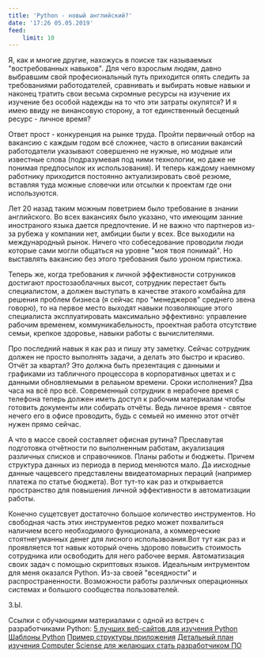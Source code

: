 ```yaml
---
title: 'Python - новый английский?'
date: '17:26 05.05.2019'
feed:
    limit: 10
---
```


Я, как и многие другие, нахожусь в поиске так называемых "востребованных навыков". Для чего взрослым людям, давно выбравшим свой професиональный путь  приходится опять следить за требованиями работодателей, сравнивать и выбирать новые навыки и наконец тратить свои весьма скромные ресурсы на изучение их изучение без особой надежды на то что эти затраты окупятся? И я имею ввиду не винансовую сторону, а тот единственный бесценый ресурс - личное время?

Ответ прост - конкуренция на рынке труда. Пройти первичный отбор на вакансию с каждым годом всё сложнее, часто в описании вакансий работодатели указывают совершенно не нужные, но модные или известные слова (подразумевая под ними технологии, но даже не понимая предпосылок их использования).  И теперь каждому наемному работнику приходится постоянно актуализировать своё резюме, вставляя туда можные словечки или отсылки к проектам где они используются.

Лет 20 назад таким можным поветрием было требование в знании английского. Во всех вакансиях было указано, что имеющим занние иностраного языка дается предпочтение. И не важно что партнеров из-за рубежа у компании нет, амбиции были у всех. Все выходили на международный рынок. Ничего что собеседование проводили люди которые сами могли общаться на уровне "моя твоя понимай". Но выставлять вакансию без этого требования было уроном пристижа.

Теперь же, когда требования к личной эффективности сотруников достигают простозаоблачных высот, сотрудник перестает быть специалистом, а должен выступать в качестве этакого комбайна для решения проблем бизнеса (я сейчас про "менеджеров" среднего звена говорю), то на первое место выходят навыки позволяющие этого специалиста эксплуатировать максимально эффективно:
управление рабочим временем,
коммуникабельность,
проектная работа
отсутствие семьи,
крепкое здоровье,
навыки работы с вычислителями.

Про последний навык я как раз и пишу эту заметку.  Сейчас сотрудник должен не просто выполнять задачи, а делать это быстро и красиво. Отчёт за квартал? Это должна быть презентация с данными и графиками из табличного процессора в корпоративных цветах и с данными обновляемыми в релаьном времени. Сроки исполнения? Два часа на всё про всё. Современный сотрудник в нерабочее время с телефона теперь должен иметь доступ к рабочим материалам чтобы готовить документы или собирать отчёты. Ведь личное время - святое нечего его в офисе проводить, будь с семьей но именно этот отчёт нужен прямо сейчас.

А что в массе своей составляет офисная рутина? Преславутая подготовка отчётности по выполненным работам, акуализация различных списков и справочников. Планы работы и бюджеты.  Причем структура  данных из периода в период меняются мало. Да иисходные данные чащевсего представлены ввидеатомарных пераций (например платежа по статье бюджета). Вот тут-то как раз и открывается пространство для повышения личной эффективности в автоматизации работы. 

Конечно сущетсвует достаточно большое количество инструментов. Но свободная часть этих инструментов редко может похвалиться наличием всего необходимого функционала, а коммерческие стоятнегуманных денег для лисного использвоания.Вот тут как раз и проявляется тот навык который очень здорово повысить стоимость сотрудника или освободить для него рабочее вермя. Автоматизация своих задач с помощью скриптовых языков. Идеальным интрументом для меня оказался Python. Из-за своей "всеядности" и распространенности. Возможности работы различных операционных системах и большого сообщества пользователей.

З.Ы.

Ссылки с обучающими материалами с одной из встреч с разработчиками Python:
[5 лучших веб-сайтов для изучения Python](https://www.kverner.ru/5-luchshih-sajtov-dlya-izucheniya-python/)
[Шаблоны Python](https://github.com/faif/python-patterns)
[Пример структуры приложения](https://github.com/donnemartin/system-design-primer)
[Детальный план изучения Computer Sciense для желающих стать разработчиком ПО](https://github.com/jwasham/coding-interview-university)

